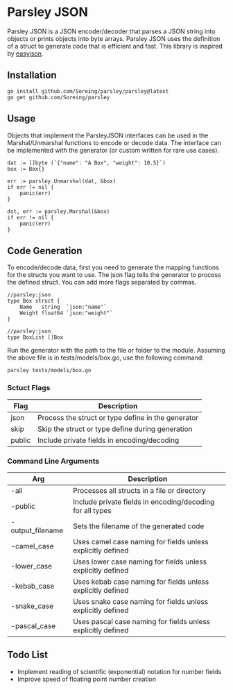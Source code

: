 # Parsley JSON
Parsley JSON is a JSON encoder/decoder that parses a JSON string into objects or prints objects into byte arrays. Parsley JSON uses the definition of a struct to generate code that is efficient and fast. This library is inspired by [easyjson](https://github.com/mailru/easyjson).

## Installation 
```
go install github.com/Soreing/parsley/parsley@latest
go get github.com/Soreing/parsley
```

## Usage
Objects that implement the ParsleyJSON interfaces can be used in the Marshal/Unmarshal functions to encode or decode data. The interface can be implemented with the generator (or custom written for rare use cases).
```golang
dat := []byte (`{"name": "A Box", "weight": 10.5}`)
box := Box{}

err := parsley.Unmarshal(dat, &box)
if err != nil {
	panic(err)
}

dst, err := parsley.Marshal(&box)
if err != nil {
	panic(err)
}
```

## Code Generation
To encode/decode data, first you need to generate the mapping functions for the structs you want to use. The json flag tells the generator to process the defined struct. You can add more flags separated by commas.
```golang
//parsley:json
type Box struct {
	Name   string  `json:"name"`
	Weight float64 `json:"weight"`
}

//parsley:json
type BoxList []Box
```
Run the generator with the path to the file or folder to the module. Assuming the above file is in tests/models/box.go, use the following command:
```
parsley tests/models/box.go
```
### Sctuct Flags
| Flag | Description |
|------|-------------|
| json   | Process the struct or type define in the generator |
| skip   | Skip the struct or type define during generation |
| public | Include private fields in encoding/decoding |

### Command Line Arguments
| Arg | Description |
|------|-------------|
| -all | Processes all structs in a file or directory |
| -public | Include private fields in encoding/decoding for all types |
| -output_filename | Sets the filename of the generated code |
| -camel_case | Uses camel case naming for fields unless explicitly defined |
| -lower_case | Uses lower case naming for fields unless explicitly defined |
| -kebab_case | Uses kebab case naming for fields unless explicitly defined |
| -snake_case | Uses snake case naming for fields unless explicitly defined |
| -pascal_case | Uses pascal case naming for fields unless explicitly defined |

## Todo List
- Implement reading of scientific (exponential) notation for number fields
- Improve speed of floating point number creation